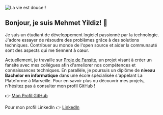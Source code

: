 
![La vie est douce !](https://github.com/user-attachments/assets/749a9941-4a22-4b4c-a3b5-beaf3f604b95)


## Bonjour, je suis Mehmet Yildiz! 👋

Je suis un étudiant de développement logiciel passionné par la technologie. J'adore essayer de résoudre des problèmes grâce à des solutions techniques. Contribuer au monde de l'open source et aider la communauté sont des aspects qui me tiennent à cœur.

Actuellement, je travaille sur [Proje de Fansite](https://github.com/mehmets-yildiz/fan_site_Sezen_Baris), un projet visant à créer un fansite avec mes collégues afin d'ameliorer nos compétences et connaissances techniques. En parallèle, je poursuis un diplôme de **niveau Bachelor en informatique** dans une école spécialisée s'appelant La Plateforme à Marseille. Pour en savoir plus ou découvrir mes projets, n'hésitez pas à consulter mon profil GitHub !

👉 [Mon Profil GitHub](https://github.com/mehmets-yildiz)

Pour mon profil LinkedIn 👉 [LinkedIn](https://www.linkedin.com/in/mehmet-y%C4%B1ld%C4%B1z-721b74164/)
